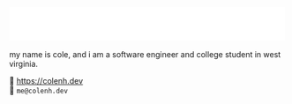 <img src="https://raw.githubusercontent.com/colenh/colenh/main/hey.svg" alt=":wave: hey there!" />

my name is cole, and i am a software engineer and college student in west virginia.

🔗 https://colenh.dev  
📧 `me@colenh.dev`
